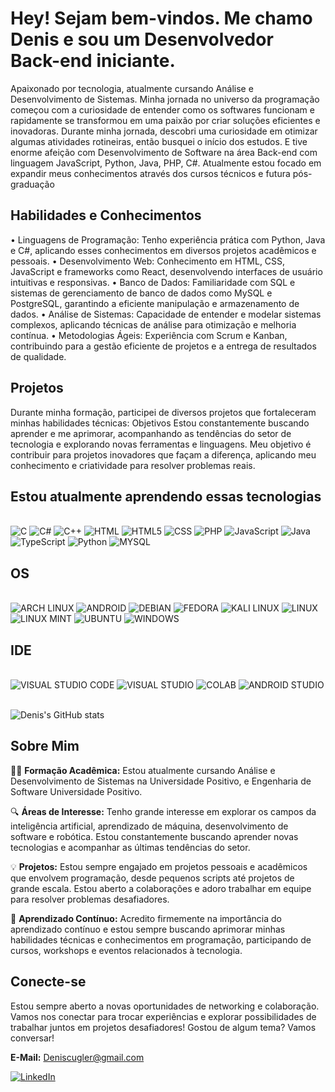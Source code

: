 # Hey! Sejam bem-vindos. Me chamo Denis e sou um Desenvolvedor Back-end iniciante. 

Apaixonado por tecnologia, atualmente cursando Análise e Desenvolvimento de Sistemas. Minha jornada no universo da programação começou com a curiosidade de entender como os softwares funcionam e rapidamente se transformou em uma paixão por criar soluções eficientes e inovadoras.
Durante minha jornada, descobri uma curiosidade em otimizar algumas atividades rotineiras, então busquei o início dos estudos. E tive enorme afeição com Desenvolvimento de Software na área Back-end com linguagem JavaScript, Python, Java, PHP, C#.
Atualmente estou focado em expandir meus conhecimentos através dos cursos técnicos e futura pós-graduação

## Habilidades e Conhecimentos
•	Linguagens de Programação: Tenho experiência prática com Python, Java e C#, aplicando esses conhecimentos em diversos projetos acadêmicos e pessoais.
•	Desenvolvimento Web: Conhecimento em HTML, CSS, JavaScript e frameworks como React, desenvolvendo interfaces de usuário intuitivas e responsivas.
•	Banco de Dados: Familiaridade com SQL e sistemas de gerenciamento de banco de dados como MySQL e PostgreSQL, garantindo a eficiente manipulação e armazenamento de dados.
•	Análise de Sistemas: Capacidade de entender e modelar sistemas complexos, aplicando técnicas de análise para otimização e melhoria contínua.
•	Metodologias Ágeis: Experiência com Scrum e Kanban, contribuindo para a gestão eficiente de projetos e a entrega de resultados de qualidade.

## Projetos 
Durante minha formação, participei de diversos projetos que fortaleceram minhas habilidades técnicas:
Objetivos 
Estou constantemente buscando aprender e me aprimorar, acompanhando as tendências do setor de tecnologia e explorando novas ferramentas e linguagens. Meu objetivo é contribuir para projetos inovadores que façam a diferença, aplicando meu conhecimento e criatividade para resolver problemas reais.










## Estou atualmente aprendendo essas tecnologias  

<div style="display: inline_block"><br/>
<img aling="center" alt="C" src="https://img.shields.io/badge/C-00599C?style=for-the-badge&logo=c&logoColor=white" />
<img aling="center" alt="C#" src="https://img.shields.io/badge/C%23-239120?style=for-the-badge&logo=c-sharp&logoColor=white" />
<img aling="center" alt="C++" src="https://img.shields.io/badge/C%2B%2B-00599C?style=for-the-badge&logo=c%2B%2B&logoColor=white" />
<img aling="center" alt="HTML" src="https://img.shields.io/badge/HTML-239120?style=for-the-badge&logo=html5&logoColor=white" />
<img aling="center" alt="HTML5" src="https://img.shields.io/badge/HTML5-E34F26?style=for-the-badge&logo=html5&logoColor=white" />
<img aling="center" alt="CSS" src="https://img.shields.io/badge/CSS-239120?&style=for-the-badge&logo=css3&logoColor=white" />
<img aling="center" alt="PHP" src="https://img.shields.io/badge/PHP-777BB4?style=for-the-badge&logo=php&logoColor=white" />
<img aling="center" alt="JavaScript" src="https://img.shields.io/badge/JavaScript-F7DF1E?style=for-the-badge&logo=javascript&logoColor=black" />
<img aling="center" alt="Java" src="https://img.shields.io/badge/Java-ED8B00?style=for-the-badge&logo=openjdk&logoColor=white" />
<img aling="center" alt="TypeScript" src="https://img.shields.io/badge/TypeScript-007ACC?style=for-the-badge&logo=typescript&logoColor=white" />
<img aling="center" alt="Python" src="https://img.shields.io/badge/Python-14354C?style=for-the-badge&logo=python&logoColor=white" />
<img aling="center" alt="MYSQL" src="https://img.shields.io/badge/MySQL-00000F?style=for-the-badge&logo=mysql&logoColor=white" />

</div>

## OS

<div style="display: inline_block"><br/>
<img aling="center" alt="ARCH LINUX" src="https://img.shields.io/badge/Arch_Linux-1793D1?style=for-the-badge&logo=arch-linux&logoColor=white" />
<img aling="center" alt="ANDROID" src="https://img.shields.io/badge/Android-3DDC84?style=for-the-badge&logo=android&logoColor=white" />
<img aling="center" alt="DEBIAN" src="https://img.shields.io/badge/Debian-A81D33?style=for-the-badge&logo=debian&logoColor=white" />
<img aling="center" alt="FEDORA" src="https://img.shields.io/badge/Fedora-294172?style=for-the-badge&logo=fedora&logoColor=white" />
<img aling="center" alt="KALI LINUX" src="https://img.shields.io/badge/Kali_Linux-557C94?style=for-the-badge&logo=kali-linux&logoColor=white" />
<img aling="center" alt="LINUX" src="https://img.shields.io/badge/Linux-FCC624?style=for-the-badge&logo=linux&logoColor=black" />
<img aling="center" alt="LINUX MINT" src="https://img.shields.io/badge/Linux_Mint-87CF3E?style=for-the-badge&logo=linux-mint&logoColor=white" />
<img aling="center" alt="UBUNTU" src="https://img.shields.io/badge/Ubuntu-E95420?style=for-the-badge&logo=ubuntu&logoColor=white" />
<img aling="center" alt="WINDOWS" src="https://img.shields.io/badge/Windows-0078D6?style=for-the-badge&logo=windows&logoColor=white" />
<img aling="center" alt="" src="" />
<img aling="center" alt="" src="" />
<img aling="center" alt="" src="" />

</div>

## IDE

<div style="display: inline_block"><br/>
<img aling="center" alt="VISUAL STUDIO CODE" src="https://img.shields.io/badge/Visual_Studio_Code-0078D4?style=for-the-badge&logo=visual%20studio%20code&logoColor=whi" />
<img aling="center" alt="VISUAL STUDIO" src="https://img.shields.io/badge/Visual_Studio-5C2D91?style=for-the-badge&logo=visual%20studio&logoColor=white" />
<img aling="center" alt="COLAB" src="https://img.shields.io/badge/Colab-F9AB00?style=for-the-badge&logo=googlecolab&color=525252" />
<img aling="center" alt="ANDROID STUDIO" src="https://img.shields.io/badge/Android_Studio-3DDC84?style=for-the-badge&logo=android-studio&logoColor=white" />
<img aling="center" alt="" src="" />
<img aling="center" alt="" src="" />
<img aling="center" alt="" src="" />
<img aling="center" alt="" src="" />
<img aling="center" alt="" src="" />


</div>








![Denis's GitHub stats](https://github-readme-stats.vercel.app/api?username=Dcugleer&show_icons=true&theme=tokyonight)










## Sobre Mim

👨‍💻 **Formação Acadêmica:** 
Estou atualmente cursando Análise e Desenvolvimento de Sistemas na  Universidade Positivo, e
Engenharia de Software  Universidade Positivo.

🔍 **Áreas de Interesse:** Tenho grande interesse em explorar os campos da inteligência artificial, aprendizado de máquina, desenvolvimento de software e robótica. Estou constantemente buscando aprender novas tecnologias e acompanhar as últimas tendências do setor.

💡 **Projetos:** Estou sempre engajado em projetos pessoais e acadêmicos que envolvem programação, desde pequenos scripts até projetos de grande escala. Estou aberto a colaborações e adoro trabalhar em equipe para resolver problemas desafiadores.

🌱 **Aprendizado Contínuo:** Acredito firmemente na importância do aprendizado contínuo e estou sempre buscando aprimorar minhas habilidades técnicas e conhecimentos em programação, participando de cursos, workshops e eventos relacionados à tecnologia.



## Conecte-se
Estou sempre aberto a novas oportunidades de networking e colaboração. Vamos nos conectar para trocar experiências e explorar possibilidades de trabalhar juntos em projetos desafiadores!
Gostou de algum tema? Vamos conversar!

 **E-Mail:** Deniscugler@gmail.com
 
 [![LinkedIn](https://img.shields.io/badge/LinkedIn-0077B5?style=for-the-badge&logo=linkedin&logoColor=white)](https://www.linkedin.com/in/denis-cugler/)



